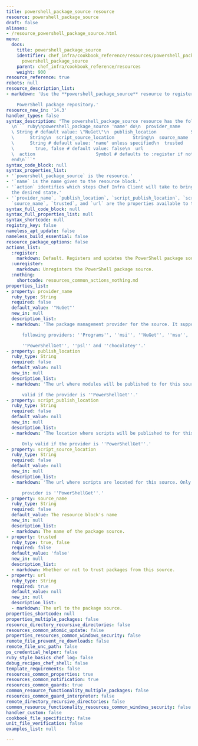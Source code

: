 ```yaml
---
title: powershell_package_source resource
resource: powershell_package_source
draft: false
aliases:
- /resource_powershell_package_source.html
menu:
  docs:
    title: powershell_package_source
    identifier: chef_infra/cookbook_reference/resources/powershell_package_source
      powershell_package_source
    parent: chef_infra/cookbook_reference/resources
    weight: 900
resource_reference: true
robots: null
resource_description_list:
- markdown: 'Use the **powershell_package_source** resource to register a

    PowerShell package repository.'
resource_new_in: '14.3'
handler_types: false
syntax_description: "The powershell_package_source resource has the following syntax:\n\
  \n``` ruby\npowershell_package_source 'name' do\n  provider_name               \
  \ String # default value: \"NuGet\"\n  publish_location             String\n  script_publish_location\
  \      String\n  script_source_location       String\n  source_name            \
  \      String # default value: 'name' unless specified\n  trusted              \
  \        true, false # default value: false\n  url                          String\n\
  \  action                       Symbol # defaults to :register if not specified\n\
  end\n```"
syntax_code_block: null
syntax_properties_list:
- '`powershell_package_source` is the resource.'
- '`name` is the name given to the resource block.'
- '`action` identifies which steps Chef Infra Client will take to bring the node into
  the desired state.'
- '`provider_name`, `publish_location`, `script_publish_location`, `script_source_location`,
  `source_name`, `trusted`, and `url` are the properties available to this resource.'
syntax_full_code_block: null
syntax_full_properties_list: null
syntax_shortcode: null
registry_key: false
nameless_apt_update: false
nameless_build_essential: false
resource_package_options: false
actions_list:
  :register:
    markdown: Default. Registers and updates the PowerShell package source.
  :unregister:
    markdown: Unregisters the PowerShell package source.
  :nothing:
    shortcode: resources_common_actions_nothing.md
properties_list:
- property: provider_name
  ruby_type: String
  required: false
  default_value: '"NuGet"'
  new_in: null
  description_list:
  - markdown: 'The package management provider for the source. It supports the

      following providers: ''Programs'', ''msi'', ''NuGet'', ''msu'',

      ''PowerShellGet'', ''psl'' and ''chocolatey''.'
- property: publish_location
  ruby_type: String
  required: false
  default_value: null
  new_in: null
  description_list:
  - markdown: 'The url where modules will be published to for this source. Only

      valid if the provider is ''PowerShellGet''.'
- property: script_publish_location
  ruby_type: String
  required: false
  default_value: null
  new_in: null
  description_list:
  - markdown: 'The location where scripts will be published to for this source.

      Only valid if the provider is ''PowerShellGet''.'
- property: script_source_location
  ruby_type: String
  required: false
  default_value: null
  new_in: null
  description_list:
  - markdown: 'The url where scripts are located for this source. Only valid if the

      provider is ''PowerShellGet''.'
- property: source_name
  ruby_type: String
  required: false
  default_value: The resource block's name
  new_in: null
  description_list:
  - markdown: The name of the package source.
- property: trusted
  ruby_type: true, false
  required: false
  default_value: 'false'
  new_in: null
  description_list:
  - markdown: Whether or not to trust packages from this source.
- property: url
  ruby_type: String
  required: true
  default_value: null
  new_in: null
  description_list:
  - markdown: The url to the package source.
properties_shortcode: null
properties_multiple_packages: false
resource_directory_recursive_directories: false
resources_common_atomic_update: false
properties_resources_common_windows_security: false
remote_file_prevent_re_downloads: false
remote_file_unc_path: false
ps_credential_helper: false
ruby_style_basics_chef_log: false
debug_recipes_chef_shell: false
template_requirements: false
resources_common_properties: true
resources_common_notification: true
resources_common_guards: true
common_resource_functionality_multiple_packages: false
resources_common_guard_interpreter: false
remote_directory_recursive_directories: false
common_resource_functionality_resources_common_windows_security: false
handler_custom: false
cookbook_file_specificity: false
unit_file_verification: false
examples_list: null

---
```

